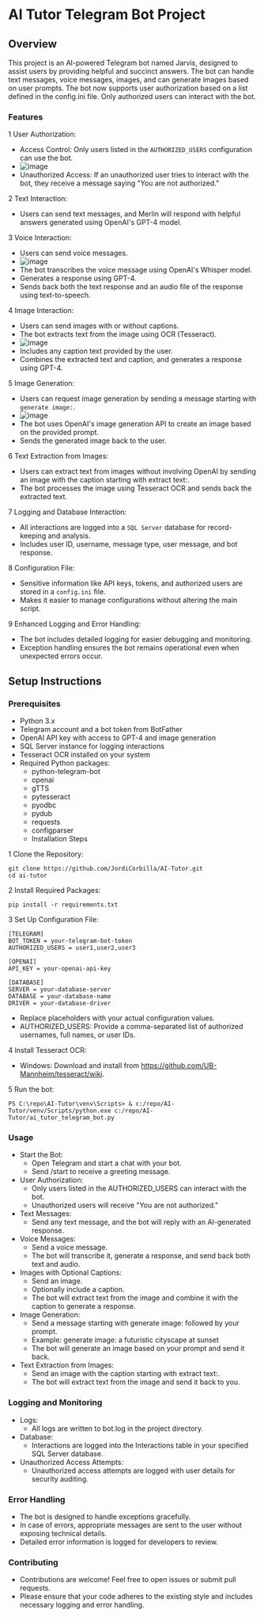 # AI Tutor Telegram Bot Project

## Overview
This project is an AI-powered Telegram bot named Jarvis, designed to assist users by providing helpful and succinct answers. The bot can handle text messages, voice messages, images, and can generate images based on user prompts.
The bot now supports user authorization based on a list defined in the config.ini file. Only authorized users can interact with the bot.

### Features
1 User Authorization:
- Access Control: Only users listed in the `AUTHORIZED_USERS` configuration can use the bot.
- ![image](https://github.com/user-attachments/assets/96417927-41a7-4c0f-a2da-15f98214c0d2)
- Unauthorized Access: If an unauthorized user tries to interact with the bot, they receive a message saying "You are not authorized."

2 Text Interaction:
- Users can send text messages, and Merlin will respond with helpful answers generated using OpenAI's GPT-4 model.
  
3 Voice Interaction:
- Users can send voice messages.
- ![image](https://github.com/user-attachments/assets/2b2ecf3b-5236-43b6-a5c0-ef99feb2c9d5)
- The bot transcribes the voice message using OpenAI's Whisper model.
- Generates a response using GPT-4.
- Sends back both the text response and an audio file of the response using text-to-speech.

4 Image Interaction:
- Users can send images with or without captions.
- The bot extracts text from the image using OCR (Tesseract).
- ![image](https://github.com/user-attachments/assets/11d5ac8d-1b92-4d0e-9a1b-265e26bc0b42)
- Includes any caption text provided by the user.
- Combines the extracted text and caption, and generates a response using GPT-4.

5 Image Generation:
- Users can request image generation by sending a message starting with `generate image:`.
- ![image](https://github.com/user-attachments/assets/7f781e35-a0fe-4f29-8129-b77e7bde25cf)
- The bot uses OpenAI's image generation API to create an image based on the provided prompt.
- Sends the generated image back to the user.

6 Text Extraction from Images:
- Users can extract text from images without involving OpenAI by sending an image with the caption starting with extract text:.
- The bot processes the image using Tesseract OCR and sends back the extracted text.

7 Logging and Database Interaction:
- All interactions are logged into a `SQL Server` database for record-keeping and analysis.
- Includes user ID, username, message type, user message, and bot response.

8 Configuration File:
- Sensitive information like API keys, tokens, and authorized users are stored in a `config.ini` file.
- Makes it easier to manage configurations without altering the main script.

9 Enhanced Logging and Error Handling:
- The bot includes detailed logging for easier debugging and monitoring.
- Exception handling ensures the bot remains operational even when unexpected errors occur.

## Setup Instructions
### Prerequisites
- Python 3.x
- Telegram account and a bot token from BotFather
- OpenAI API key with access to GPT-4 and image generation
- SQL Server instance for logging interactions
- Tesseract OCR installed on your system
- Required Python packages:
  - python-telegram-bot
  - openai
  - gTTS
  - pytesseract
  - pyodbc
  - pydub
  - requests
  - configparser
  - Installation Steps

1 Clone the Repository:

```
git clone https://github.com/JordiCorbilla/AI-Tutor.git
cd ai-tutor
```

2 Install Required Packages:

```
pip install -r requirements.txt
```

3 Set Up Configuration File:

```
[TELEGRAM]
BOT_TOKEN = your-telegram-bot-token
AUTHORIZED_USERS = user1,user2,user3

[OPENAI]
API_KEY = your-openai-api-key

[DATABASE]
SERVER = your-database-server
DATABASE = your-database-name
DRIVER = your-database-driver
```

- Replace placeholders with your actual configuration values.
- AUTHORIZED_USERS: Provide a comma-separated list of authorized usernames, full names, or user IDs.

4 Install Tesseract OCR:
- Windows: Download and install from https://github.com/UB-Mannheim/tesseract/wiki.

5 Run the bot:

```
PS C:\repo\AI-Tutor\venv\Scripts> & c:/repo/AI-Tutor/venv/Scripts/python.exe c:/repo/AI-Tutor/ai_tutor_telegram_bot.py
```

### Usage
- Start the Bot:
  - Open Telegram and start a chat with your bot.
  - Send /start to receive a greeting message.
- User Authorization:
  - Only users listed in the AUTHORIZED_USERS can interact with the bot.
  - Unauthorized users will receive "You are not authorized."
- Text Messages:
  - Send any text message, and the bot will reply with an AI-generated response.
- Voice Messages:
  - Send a voice message.
  - The bot will transcribe it, generate a response, and send back both text and audio.
- Images with Optional Captions:
  - Send an image.
  - Optionally include a caption.
  - The bot will extract text from the image and combine it with the caption to generate a response.
- Image Generation:
  - Send a message starting with generate image: followed by your prompt.
  - Example: generate image: a futuristic cityscape at sunset
  - The bot will generate an image based on your prompt and send it back.
- Text Extraction from Images:
  - Send an image with the caption starting with extract text:.
  - The bot will extract text from the image and send it back to you.

### Logging and Monitoring
- Logs:
  - All logs are written to bot.log in the project directory.
- Database:
  - Interactions are logged into the Interactions table in your specified SQL Server database.
- Unauthorized Access Attempts:
  - Unauthorized access attempts are logged with user details for security auditing.


### Error Handling
- The bot is designed to handle exceptions gracefully.
- In case of errors, appropriate messages are sent to the user without exposing technical details.
- Detailed error information is logged for developers to review.

### Contributing
- Contributions are welcome! Feel free to open issues or submit pull requests.
- Please ensure that your code adheres to the existing style and includes necessary logging and error handling.
